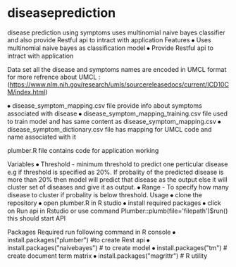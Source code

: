 # diseaseprediction
disease prediction using symptoms uses multinomial naive bayes classifier and also provide Restful api to intract with application
Features
⦁	Uses multinomial naive bayes as classification model 
⦁	Provide Restful api to intract with application

Data set all the disease and symptoms names are encoded in UMCL format for more refrence about UMCL :(https://www.nlm.nih.gov/research/umls/sourcereleasedocs/current/ICD10CM/index.html)

⦁	disease_symptom_mapping.csv file provide info about symptoms associated with disease
⦁	disease_symptom_mapping_training.csv file used to train model and has same content as disease_symptom_mapping.csv 
⦁	disease_symptom_dictionary.csv file has mapping for UMCL code and name associated with it

plumber.R file contains code for application working

Variables
⦁	Threshold - minimum threshold to predict one perticular disease e.g if threshold is specified as 20%. If probality of the predicted disease is more than 20% then model will predict that disease as the output else it will cluster set of diseases and give it as output.
⦁	Range - To specify how many disease to cluster if probality is below threshold.
Usage
⦁	clone the repository 
⦁	open plumber.R in R studio 
⦁	install required packages
⦁	click on Run api in Rstudio or use command 
Plumber::plumb(file='filepath')$run() this should start API

Packages Required
run following command in R console
⦁	install.packages("plumber") #to create Rest api
⦁	install.packages("naivebayes") # to create model
⦁	install.packages("tm") # create document term matrix
⦁	install.packages("magrittr") # R utility
